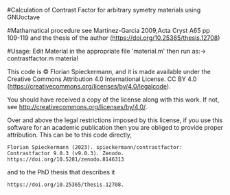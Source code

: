 #Calculation of Contrast Factor for arbitrary symetry materials using GNUoctave 

#Mathamatical procedure see Martinez-Garcia 2009,Acta Cryst A65 pp 109-119 and the thesis of the author (https://doi.org/10.25365/thesis.12708)

#Usage: Edit Material in the appropriate file 'material.m' then run as:-> contrastfactor.m material

This code is © Florian Spieckermann, and it is made available under the Creative Commons Attribution 4.0 International License. CC BY 4.0 (https://creativecommons.org/licenses/by/4.0/legalcode).

You should have received a copy of the license along with this work. If not, see <http://creativecommons.org/licenses/by/4.0/>.

Over and above the legal restrictions imposed by this license, if you use this software for an academic publication then you are obliged to provide proper attribution. This can be to this code directly,

	Florian Spieckermann (2023). spieckermann/contrastfactor: Contrastfactor 9.0.3 (v9.0.3). Zenodo. https://doi.org/10.5281/zenodo.8146313
	
	
and to the PhD thesis that describes it

	https://doi.org/10.25365/thesis.12708.

   


